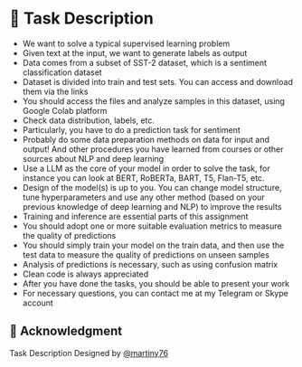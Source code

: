 # 📖 Task Description 

- We want to solve a typical supervised learning problem
- Given text at the input, we want to generate labels as output
- Data comes from a subset of SST-2 dataset, which is a sentiment classification dataset
- Dataset is divided into train and test sets. You can access and download them via the
links
- You should access the files and analyze samples in this dataset, using Google Colab
platform
- Check data distribution, labels, etc.
- Particularly, you have to do a prediction task for sentiment
- Probably do some data preparation methods on data for input and output! And other
procedures you have learned from courses or other sources about NLP and deep
learning
- Use a LLM as the core of your model in order to solve the task, for instance you can look
at BERT, RoBERTa, BART, T5, Flan-T5, etc.
- Design of the model(s) is up to you. You can change model structure, tune
hyperparameters and use any other method (based on your previous knowledge of deep
learning and NLP) to improve the results
- Training and inference are essential parts of this assignment
- You should adopt one or more suitable evaluation metrics to measure the quality of
predictions
- You should simply train your model on the train data, and then use the test data to
measure the quality of predictions on unseen samples
- Analysis of predictions is necessary, such as using confusion matrix
- Clean code is always appreciated 
- After you have done the tasks, you should be able to present your work 
- For necessary questions, you can contact me at my Telegram or Skype account


## 💝 Acknowledgment
Task Description Designed by [@martiny76](https://github.com/martiny76)
